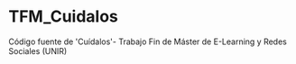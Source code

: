 # TFM_Cuidalos
Código fuente de 'Cuídalos'- Trabajo Fin de Máster de E-Learning y Redes Sociales (UNIR)
